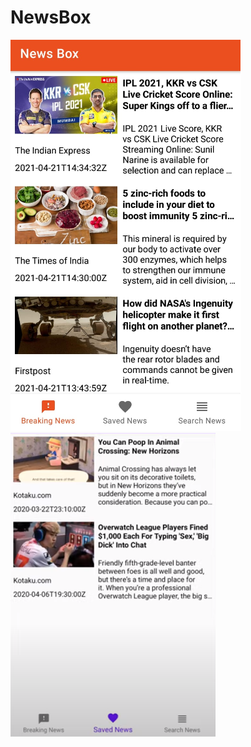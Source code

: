# NewsBox
<img src = "https://github.com/Brutevision/News_Box/blob/master/app/main.jpeg" height="626" width="369"/> 
<img src = "https://github.com/Brutevision/News_Box/blob/master/app/saved.PNG" height="486" width="328"/> 

